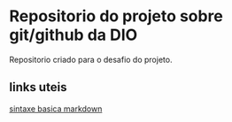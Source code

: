 # Repositorio do projeto sobre git/github da DIO
Repositorio criado para o desafio do projeto.

## links uteis
[sintaxe basica markdown](https://www.markdownguide.org/basic-syntax/)
